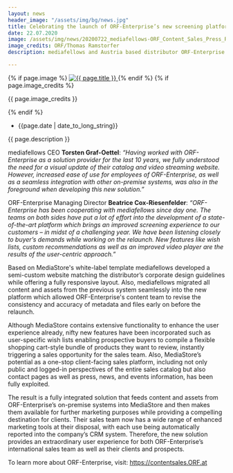 ```yaml
---
layout: news
header_image: "/assets/img/bg/news.jpg"
title: Celebrating the launch of ORF-Enterprise’s new screening platform https://contentsales.ORF.at
date: 22.07.2020
image: /assets/img/news/20200722_mediafellows-ORF_Content_Sales_Press_Release.jpg
image_credits: ORF/Thomas Ramstorfer
description: mediafellows and Austria based distributor ORF-Enterprise are proud to announce the successful launch of the new screening service based on the MediaStore platform, a cloud-based solution with the ability to provide client-tailored video streaming experiences enabling producers, content owners, and distributors to seamlessly connect with their clients on a global scale.

---
```


<div class="row">
    <div class="col-xl-4 col-lg-4 col-md-12">
        <div class="s-details-img mb-30">
          {% if page.image %}
          <a href="{{ page.image }}" class="view">
            <img src="{{ page.image }}" class="border" alt="{{ page.title }}">  
          </a>
          {% endif %}
          {% if page.image_credits %}
          <p>{{ page.image_credits }}</p>
          {% endif %}
        </div>
    </div>
    <div class="col-xl-8 col-lg-8 col-md-12">
        <div class="service-details mb-40">
          <div class="meta-info">
              <ul>
                  <li class="posts-time">{{page.date | date_to_long_string}}</li>
              </ul>
          </div>
          <p>{{ page.description }}</p>
          <p> mediafellows CEO <strong>Torsten Graf-Oettel</strong>: <i>“Having worked with ORF-Enterprise as a solution provider for the last 10 years, we fully understood the need for a visual update of their catalog and video streaming website. However, increased ease of use for employees of ORF-Enterprise, as well as a seamless integration with other on-premise systems, was also in the foreground when developing this new solution.”</i> </p>
        </div>
    </div>
</div>
<div class="row">
    <div class="col-xl-12 col-lg-12">
        <div class="service-details mb-40">
          <p>
ORF-Enterprise Managing Director <strong>Beatrice Cox-Riesenfelder</strong>: <i>“ORF-Enterprise has been cooperating with mediafellows since day one. The teams on both sides have put a lot of effort into the development of a state-of-the-art platform which brings an improved screening experience to our customers – in midst of a challenging year. We have been listening closely to buyer’s demands while working on the relaunch. New features like wish lists, custom recommendations as well as an improved video player are the results of the user-centric approach.”</i>
          </p>
          <p>
Based on MediaStore's white-label template mediafellows developed a semi-custom website matching the distributor’s corporate design guidelines while offering a fully responsive layout. Also, mediafellows migrated all content and assets from the previous system seamlessly into the new platform which allowed ORF-Enterprise's content team to revise the consistency and accuracy of metadata and files early on before the relaunch.
          </p>
          <p>
Although MediaStore contains extensive functionality to enhance the user experience already, nifty new features have been incorporated such as user-specific wish lists enabling prospective buyers to compile a flexible shopping cart-style bundle of products they want to review, instantly triggering a sales opportunity for the sales team. Also, MediaStore’s potential as a one-stop client-facing sales platform, including not only public and logged-in perspectives of the entire sales catalog but also contact pages as well as press, news, and events information, has been fully exploited.
          </p>
          <p>
The result is a fully integrated solution that feeds content and assets from ORF-Enterprise’s on-premise systems into MediaStore and then makes them available for further marketing purposes while providing a compelling destination for clients. Their sales team now has a wide range of enhanced marketing tools at their disposal, with each use being automatically reported into the company’s CRM system. Therefore, the new solution provides an extraordinary user experience for both ORF-Enterprise’s international sales team as well as their clients and prospects.
          </p>
          <p>
To learn more about ORF-Enterprise, visit: <a href="https://contentsales.ORF.at" target="blank">https://contentsales.ORF.at</a>
          </p>
        </div>
    </div>
</div>
